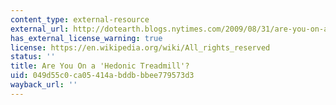 ```yaml
---
content_type: external-resource
external_url: http://dotearth.blogs.nytimes.com/2009/08/31/are-you-on-a-hedonic-treadmill/
has_external_license_warning: true
license: https://en.wikipedia.org/wiki/All_rights_reserved
status: ''
title: Are You On a 'Hedonic Treadmill'?
uid: 049d55c0-ca05-414a-bddb-bbee779573d3
wayback_url: ''
---
```

